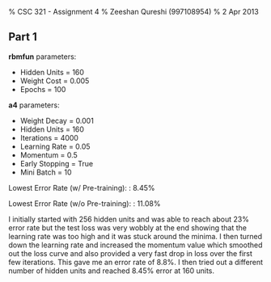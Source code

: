 % CSC 321 - Assignment 4
% Zeeshan Qureshi (997108954)
% 2 Apr 2013

Part 1
------

**rbmfun** parameters:

  + Hidden Units = 160
  + Weight Cost = 0.005
  + Epochs = 100

**a4** parameters:

  + Weight Decay = 0.001
  + Hidden Units = 160
  + Iterations = 4000
  + Learning Rate = 0.05
  + Momentum = 0.5
  + Early Stopping = True
  + Mini Batch  = 10

Lowest Error Rate (w/ Pre-training):
  : 8.45%

Lowest Error Rate (w/o Pre-training):
  : 11.08%

I initially started with $256$ hidden units and was able to reach about
$23$% error rate but the test loss was very wobbly at the end showing
that the learning rate was too high and it was stuck around the minima.
I then turned down the learning rate and increased the momentum value
which smoothed out the loss curve and also provided a very fast drop in
loss over the first few iterations. This gave me an error rate of
$8.8$%. I then tried out a different number of hidden units and reached
$8.45$% error at $160$ units.
